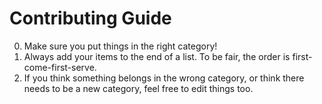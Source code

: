 # Contributing Guide

0. Make sure you put things in the right category!
0. Always add your items to the end of a list. To be fair, the order is first-come-first-serve.
0. If you think something belongs in the wrong category, or think there needs to be a new category, feel free to edit things too.
